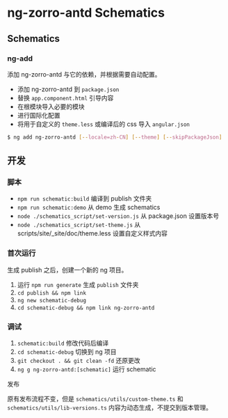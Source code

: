 # ng-zorro-antd Schematics

## Schematics

### ng-add

添加 ng-zorro-antd 与它的依赖，并根据需要自动配置。

- 添加 ng-zorro-antd 到 `package.json`
- 替换 `app.component.html` 引导内容
- 在根模块导入必要的模块
- 进行国际化配置
- 将用于自定义的 `theme.less` 或编译后的 css 导入 `angular.json`

```bash
$ ng add ng-zorro-antd [--locale=zh-CN] [--theme] [--skipPackageJson]
```

## 开发

### 脚本

- `npm run schematic:build` 编译到 publish 文件夹
- `npm run schematic:demo` 从 demo 生成 schematics
- `node ./schematics_script/set-version.js` 从 package.json 设置版本号
- `node ./schematics_script/set-theme.js` 从 scripts/site/_site/doc/theme.less 设置自定义样式内容

### 首次运行

生成 publish 之后，创建一个新的 ng 项目。

1. 运行 `npm run generate` 生成 `publish` 文件夹
2. `cd publish && npm link`
3. `ng new schematic-debug`
4. `cd schematic-debug && npm link ng-zorro-antd`

### 调试

1. `schematic:build` 修改代码后编译
2. `cd schematic-debug` 切换到 ng 项目
3. `git checkout . && git clean -fd` 还原更改
4. `ng g ng-zorro-antd:[schematic]` 运行 schematic

发布

原有发布流程不变，但是 `schematics/utils/custom-theme.ts` 和 `schematics/utils/lib-versions.ts` 内容为动态生成，不提交到版本管理。